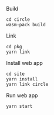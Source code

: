 Build
```
cd circle
wasm-pack build
```

Link
```
cd pkg
yarn link
```

Install web app
```
cd site
yarn install
yarn link circle
```

Run web app
```
yarn start
```
